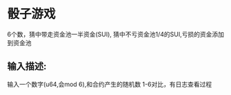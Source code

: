 # 骰子游戏

6个数，猜中带走资金池一半资金(SUI), 猜中不亏资金池1/4的SUI,亏损的资金添加到资金池

## 输入描述:

输入一个数字(u64,会mod 6),和合约产生的随机数 1-6对比，有日志查看过程